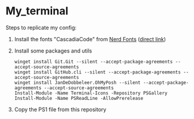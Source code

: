 # My_terminal

Steps to replicate my config:

1. Install the fonts "CascadiaCode" from [Nerd Fonts](https://www.nerdfonts.com/font-downloads) ([direct link](https://github.com/ryanoasis/nerd-fonts/releases/download/v2.1.0/CascadiaCode.zip))

2. Install some packages and utils

    ```winget install Git.Git --silent --accept-package-agreements --accept-source-agreements```<br>
    ```winget install GitHub.cli --silent --accept-package-agreements --accept-source-agreements```<br>
    ```winget install JanDeDobbeleer.OhMyPosh --silent --accept-package-agreements --accept-source-agreements```<br>
    ```Install-Module -Name Terminal-Icons -Repository PSGallery```<br>
    ```Install-Module -Name PSReadLine -AllowPrerelease```

3. Copy the PS1 file from this repository
